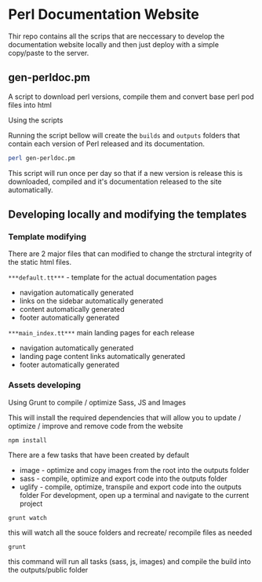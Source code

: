 # Perl Documentation Website

Thir repo contains all the scrips that are neccessary to develop the documentation website locally and then just deploy with a simple copy/paste to the server.

## gen-perldoc.pm

A script to download perl versions, compile them and convert base perl pod files into html

Using the scripts

Running the script bellow will create the `builds` and `outputs` folders that contain each version of Perl released and its documentation.

```bash
perl gen-perldoc.pm
```

This script will run once per day so that if a new version is release this is downloaded, compiled and it's documentation released to the site automatically.

## Developing locally and modifying the templates

### Template modifying

There are 2 major files that can modified to change the strctural integrity of the static html files.

`***default.tt***` - template for the actual documentation pages

- navigation automatically generated
- links on the sidebar automatically generated
- content automatically generated
- footer automatically generated

`***main_index.tt***` main landing pages for each release

- navigation automatically generated
- landing page content links automatically generated
- footer automatically generated

### Assets developing

Using Grunt to compile / optimize Sass, JS and Images

This will install the required dependencies that will allow you to update / optimize / improve and remove code from the website

```
npm install
```

There are a few tasks that have been created by default

- image - optimize and copy images from the root into the outputs folder
- sass - compile, optimize and export code into the outputs folder
- uglify - compile, optimize, transpile and export code into the outputs folder
  For development, open up a terminal and navigate to the current project

```
grunt watch
```

this will watch all the souce folders and recreate/ recompile files as needed

```
grunt
```

this command will run all tasks (sass, js, images) and compile the build into the outputs/public folder
